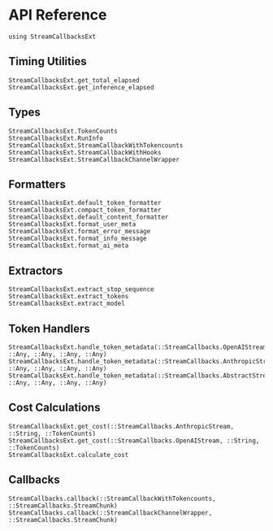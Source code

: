 # API Reference

```@setup
using StreamCallbacksExt
```

## Timing Utilities

```@docs
StreamCallbacksExt.get_total_elapsed
StreamCallbacksExt.get_inference_elapsed
```

## Types

```@docs
StreamCallbacksExt.TokenCounts
StreamCallbacksExt.RunInfo
StreamCallbacksExt.StreamCallbackWithTokencounts
StreamCallbacksExt.StreamCallbackWithHooks
StreamCallbacksExt.StreamCallbackChannelWrapper
```

## Formatters

```@docs
StreamCallbacksExt.default_token_formatter
StreamCallbacksExt.compact_token_formatter
StreamCallbacksExt.default_content_formatter
StreamCallbacksExt.format_user_meta
StreamCallbacksExt.format_error_message
StreamCallbacksExt.format_info_message
StreamCallbacksExt.format_ai_meta
```

## Extractors

```@docs
StreamCallbacksExt.extract_stop_sequence
StreamCallbacksExt.extract_tokens
StreamCallbacksExt.extract_model
```

## Token Handlers

```@docs
StreamCallbacksExt.handle_token_metadata(::StreamCallbacks.OpenAIStream, ::Any, ::Any, ::Any, ::Any)
StreamCallbacksExt.handle_token_metadata(::StreamCallbacks.AnthropicStream, ::Any, ::Any, ::Any, ::Any)
StreamCallbacksExt.handle_token_metadata(::StreamCallbacks.AbstractStreamFlavor, ::Any, ::Any, ::Any, ::Any)
```

## Cost Calculations

```@docs
StreamCallbacksExt.get_cost(::StreamCallbacks.AnthropicStream, ::String, ::TokenCounts)
StreamCallbacksExt.get_cost(::StreamCallbacks.OpenAIStream, ::String, ::TokenCounts)
StreamCallbacksExt.calculate_cost
```

## Callbacks

```@docs
StreamCallbacks.callback(::StreamCallbackWithTokencounts, ::StreamCallbacks.StreamChunk)
StreamCallbacks.callback(::StreamCallbackChannelWrapper, ::StreamCallbacks.StreamChunk)
```

